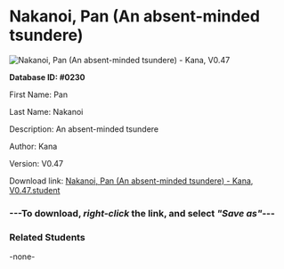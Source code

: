 # Nakanoi, Pan (An absent-minded tsundere)

<img src="Files/Nakanoi, Pan (An absent-minded tsundere).png" title="Nakanoi, Pan (An absent-minded tsundere) - Kana, V0.47">

**Database ID: #0230**

First Name: Pan

Last Name: Nakanoi

Description: An absent-minded tsundere

Author: Kana

Version: V0.47

Download link: <a href="https://raw.githubusercontent.com/Arbiter1223/Daigaku-Gurashi-Custom-Students/master/Files/Student Files/Nakanoi%2C%20Pan%20(An%20absent-minded%20tsundere)%20-%20Kana%2C%20V0.47.student">Nakanoi, Pan (An absent-minded tsundere) - Kana, V0.47.student</a>

### ---**To download, _right-click_ the link, and select _"Save as"_**---

### Related Students

-none-
